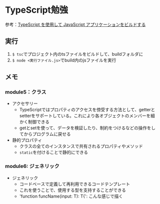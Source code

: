 # TypeScript勉強

参考：[TypeScript を使用して JavaScript アプリケーションをビルドする](https://docs.microsoft.com/ja-jp/learn/paths/build-javascript-applications-typescript/)

## 実行
1. `$ tsc`でプロジェクト内のtsファイルをビルドして、buildフォルダに
2. `$ node <実行ファイル.js>`でbuild内のjsファイルを実行


## メモ

### module5：クラス
* アクセサリー
  * TypeScriptではプロパティのアクセスを傍受する方法として、getterとsetterをサポートしている。これにより各オブジェクトのメンバーを細かく制御できる
  * getとsetを使って、データを検証したり、制約をつけるなどの操作をしてからプログラムに戻せる
* 静的プロパティ
  * クラスの全てのインスタンスで共有されるプロパティやメソッド
  * `static`を付けることで静的にできる

### module6: ジェネリック
* ジェネリック
  * コードベースで定義して再利用できるコードテンプレート
  * これを使うことで、使用する型を支持することができる
  * 'function funcName<T>(input: T): T{': こんな感じで描く